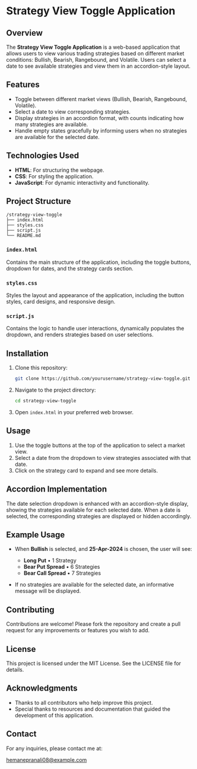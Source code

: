 
# Strategy View Toggle Application

## Overview
The **Strategy View Toggle Application** is a web-based application that allows users to view various trading strategies based on different market conditions: Bullish, Bearish, Rangebound, and Volatile. Users can select a date to see available strategies and view them in an accordion-style layout.

## Features
- Toggle between different market views (Bullish, Bearish, Rangebound, Volatile).
- Select a date to view corresponding strategies.
- Display strategies in an accordion format, with counts indicating how many strategies are available.
- Handle empty states gracefully by informing users when no strategies are available for the selected date.

## Technologies Used
- **HTML**: For structuring the webpage.
- **CSS**: For styling the application.
- **JavaScript**: For dynamic interactivity and functionality.

## Project Structure
```
/strategy-view-toggle
├── index.html
├── styles.css
├── script.js
└── README.md
```

### `index.html`
Contains the main structure of the application, including the toggle buttons, dropdown for dates, and the strategy cards section.

### `styles.css`
Styles the layout and appearance of the application, including the button styles, card designs, and responsive design.

### `script.js`
Contains the logic to handle user interactions, dynamically populates the dropdown, and renders strategies based on user selections.

## Installation
1. Clone this repository:
   ```bash
   git clone https://github.com/yourusername/strategy-view-toggle.git
   ```

2. Navigate to the project directory:
   ```bash
   cd strategy-view-toggle
   ```

3. Open `index.html` in your preferred web browser.

## Usage
1. Use the toggle buttons at the top of the application to select a market view.
2. Select a date from the dropdown to view strategies associated with that date.
3. Click on the strategy card to expand and see more details.

## Accordion Implementation
The date selection dropdown is enhanced with an accordion-style display, showing the strategies available for each selected date. When a date is selected, the corresponding strategies are displayed or hidden accordingly.

## Example Usage
- When **Bullish** is selected, and **25-Apr-2024** is chosen, the user will see:
  - **Long Put** • 1 Strategy
  - **Bear Put Spread** • 6 Strategies
  - **Bear Call Spread** • 7 Strategies

- If no strategies are available for the selected date, an informative message will be displayed.

## Contributing
Contributions are welcome! Please fork the repository and create a pull request for any improvements or features you wish to add.

## License
This project is licensed under the MIT License. See the LICENSE file for details.

## Acknowledgments
- Thanks to all contributors who help improve this project.
- Special thanks to resources and documentation that guided the development of this application.

## Contact
For any inquiries, please contact me at:
 
hemanepranali08@example.com
